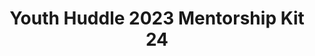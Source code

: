 ---
title: Youth Huddle 2023 Mentorship Kit 24
redirect_to: https://drive.google.com/drive/u/1/folders/1m7PgLJ5pT8eWSZ-kvbQ6AFltVLFPX3jG
redirect_from: 
  - /YH23Kit-KenrickT
  - /yh23kit-kenrickt
---